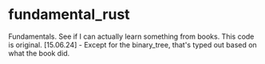# fundamental_rust
Fundamentals. See if I can actually learn something from books. This code is original.
[15.06.24] - Except for the binary_tree, that's typed out based on what the book did.
